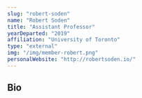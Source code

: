 ```yaml
---
slug: "robert-soden"
name: "Robert Soden"
title: "Assistant Professor"
yearDeparted: "2019"
affiliation: "University of Toronto"
type: "external"
img: "/img/member-robert.png"
personalWebsite: "http://robertsoden.io/"
---
```

## Bio

